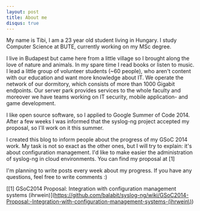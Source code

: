 ```yaml
---
layout: post
title: About me
disqus: true
---
```

My name is Tibi, I am a 23 year old student living in Hungary. I study
Computer Science at BUTE, currently working on my MSc degree. 

I live in Budapest but came here from a little village so I brought
along the love of nature and animals. In my spare time I read books or
listen to music. I lead a little group of volunteer students (~60
people), who aren't content with our education and want more knowledge
about IT. We operate the network of our dormitory, which consists of
more than 1000 Gigabit endpoints.  Our server park provides services to
the whole faculty and moreover we have teams working on IT security,
mobile application- and game development.

I like open source software, so I applied to Google Summer of Code
2014. After a few weeks I was informed that the syslog-ng project
accepted my proposal, so I'll work on it this summer.

I created this blog to inform people about the progress of my GSoC 2014
work. My task is not so exact as the other ones, but I will try to
explain: it's about configuration management. I'd like to make easier
the administration of syslog-ng in cloud environments. You can find my
proposal at [1]

I'm planning to write posts every week about my progress. If you have
any questions, feel free to write comments :)

[[1] GSoC2014 Proposal: Integration with configuration management systems (ihrwein)](https://github.com/balabit/syslog-ng/wiki/GSoC2014-Proposal:-Integration-with-configuration-management-systems-(ihrwein\))
